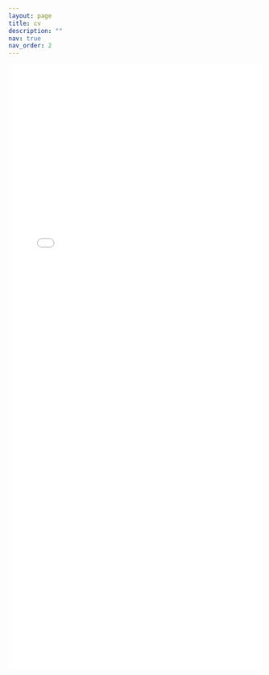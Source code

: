 ```yaml
---
layout: page
title: cv
description: ""
nav: true
nav_order: 2
---
```



<embed src="/assets/pdf/Main_CV.pdf" width="100%" height="1200" 
 type="application/pdf">

